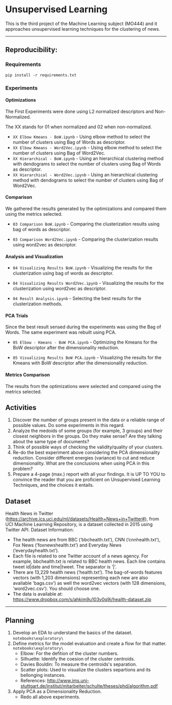 # Unsupervised Learning

This is the third project of the Machine Learning subject (MO444) and it approaches unsupervised learning techniques for the clustering of news.

---


## Reproducibility: 
### Requirements
`pip install -r requirements.txt`

### Experiments

#### Optimizations

The First Experiments were done using L2 normalized descriptors and Non-Normalized.

The XX stands for 01 when normalized and 02 when non-normalized.

* `XX Elbow Kmeans - BoW.ipynb` - Using elbow method to select the number of clusters using Bag of Words as descriptor.
* `XX Elbow Kmeans - Word2Vec.ipynb` - Using elbow method to select the number of clusters using Bag of Word2Vec.
* `XX Hierarchical - BoW.ipynb` - Using an hierarchical clustering method with dendograms to select the number of clusters using Bag of Words as descriptor.
* `XX Hierarchical - Word2Vec.ipynb` - Using an hierarchical clustering method with dendograms to select the number of clusters using Bag of Word2Vec.

#### Comparison

We gathered the results generated by the optimizations and compared them using the metrics selected. 

* `03 Comparison BoW.ipynb` - Comparing the clusterization results using bag of words as descriptor.

* `03 Comparison Word2Vec.ipynb` - Comparing the clusterization results using word2vec as descriptor.

#### Analysis and Visualization

* `04 Visualizing Results BoW.ipynb` - Visualizing the results for the clusterization using bag of words as descriptor.

* `04 Visualizing Results Word2Vec.ipynb` - Visualizing the results for the clusterization using word2vec as descriptor.

* `04 Result Analysis.ipynb` - Selecting the best results for the clusterization methods.

#### PCA Trials

Since the best result sensed during the experiments was using the Bag of Words. The same experiment was rebuilt using PCA.

* `05 Elbow - Kmeans - BoW PCA.ipynb` - Optimizing the Kmeans for the BoW descriptor after the dimensionality reduction.

* `05 Visualizing Results BoW PCA.ipynb` - Visualizing the results for the Kmeans with BoW descriptor after the dimensionality reduction.

#### Metrics Comparison

The results from the optimizations were selected and compared using the metrics selected.

## Activities

1. Discover the number of groups present in the data or a reliable range of possible values. Do some experiments in this regard.
2. Analyze the medoids of some groups (for example, 3 groups) and their closest neighbors in the groups. Do they make sense? Are they talking about the same type of documents?
3. Think of possible ways of checking the validity/quality of your clusters.
4. Re-do the best experiment above considering the PCA dimensionality reduction. Consider different energies (variance) to cut and reduce dimensionality. What are the conclusions when using PCA in this problem?
5. Prepare a 4-page (max.) report with all your findings. It is UP TO YOU to convince the reader that you are proficient on Unsupervised Learning Techniques, and the choices it entails.

## Dataset

Health News in Twitter (<https://archive.ics.uci.edu/ml/datasets/Health+News+in+Twitter#>), from
UCI Machine Learning Repository, is a dataset collected in 2015 using Twitter API.
Dataset Information:

* The health news are from BBC (’bbchealth.txt’), CNN (’cnnhealth.txt’), Fox News (’foxnewshealth.txt’) and Everyday News (’everydayhealth.txt’).
* Each file is related to one Twitter account of a news agency. For example, bbchealth.txt is related to BBC health news. Each line contains tweet id|date and time|tweet. The separator is ’|’.
* There are 13,229 health news (’health.txt’). The bag-of-words features vectors (with 1,203 dimensions) representing each new are also available ’bags.csv’) as well the word2vec vectors (with 128 dimensions, ’word2vec.csv’). You should choose one.
* The data is available at: <https://www.dropbox.com/s/ahkim9u103v0q9i/health-dataset.zip> 

---

## Planning

1. Develop an EDA to understand the basics of the dataset. `notebooks\exploratory\`
2. Define metrics for the model evaluation and create a flow for that matter. `notebooks\exploratory\`
    * Elbow: For the defition of the cluster numbers.
    * Silhuette: Identify the coesion of the cluster centroids.
    * Davies Bouldin: To measure the centroids's separation.
    * Scatter plots: Used to visualize the clusters separtions and its bellonging instances.
    * References: <http://www.ims.uni-stuttgart.de/institut/mitarbeiter/schulte/theses/phd/algorithm.pdf>
3. Apply PCA as a Dimensionality Reduction. 
    * Redo all above experiments.